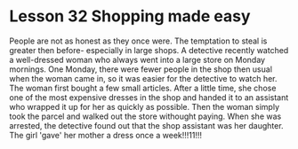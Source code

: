 #  Lesson 32 Shopping made easy 

People are not as honest as they once were. The temptation to steal is greater then before- especially in large shops. A detective recently watched a well-dressed woman who always went into a large store on Monday mornings. One Monday, there were fewer people in the shop then usual when the woman came in, so it was easier for the detective to watch her. The woman first bought a few small articles. After a little time, she chose one of the most expensive dresses in the shop and handed it to an assistant who wrapped it up for her as quickly as possible. Then the woman simply took the parcel and walked out the store withought paying. When she was arrested, the detective found out that the shop assistant was her daughter. The girl 'gave' her mother a dress once a week!!!11!!!
